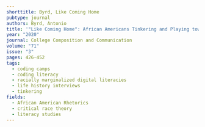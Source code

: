 ```yaml
---
shorttitle: Byrd, Like Coming Home
pubtype: journal
authors: Byrd, Antonio
title: '"Like Coming Home": African Americans Tinkering and Playing toward a Computer Code Bootcamp'
year: "2020"
journal: College Composition and Communication
volume: "71"
issue: "3"
pages: 426-452
tags:
  - coding camps
  - coding literacy
  - racially marginalized digital literacies
  - life history interviews
  - tinkering
fields:
  - African American Rhetorics
  - critical race theory
  - literacy studies
---
```

